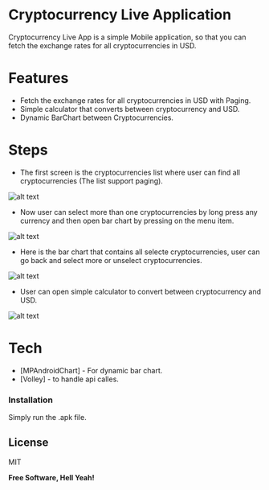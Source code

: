 # Cryptocurrency Live Application 

Cryptocurrency Live App is a simple Mobile application, so that you can fetch the exchange rates for all cryptocurrencies in USD.
#  Features
  - Fetch the exchange rates for all cryptocurrencies in USD with Paging.
  - Simple calculator that converts between cryptocurrency and USD.
  - Dynamic BarChart between Cryptocurrencies.
#  Steps
 - The first screen is the cryptocurrencies list where user can find all cryptocurrencies (The list support paging).

![alt text](https://raw.githubusercontent.com/HHesham/Cryptocurrency-Live-Application-/master/Screenshot_2018-06-19-01-32-38.png "")

  - Now user can select more than one cryptocurrencies by long press any currency and then open bar chart by pressing on the menu item.

![alt text](https://raw.githubusercontent.com/HHesham/Cryptocurrency-Live-Application-/master/Screenshot_2018-06-19-01-32-45.png "")

  - Here is the bar chart that contains all selecte cryptocurrencies, user can go back and select more or unselect cryptocurrencies.

![alt text](https://raw.githubusercontent.com/HHesham/Cryptocurrency-Live-Application-/master/Screenshot_2018-06-19-01-33-29.png "")

- User can open simple calculator to convert between cryptocurrency and USD.

![alt text](https://raw.githubusercontent.com/HHesham/Cryptocurrency-Live-Application-/master/Screenshot_2018-06-19-01-35-05.png "")

# Tech
* [MPAndroidChart] - For dynamic bar chart.
* [Volley] - to handle api calles.

### Installation

Simply run the .apk file.

License
----

MIT


**Free Software, Hell Yeah!**

[//]: # (These are reference links used in the body of this note and get stripped out when the markdown processor does its job. There is no need to format nicely because it shouldn't be seen. Thanks SO - http://stackoverflow.com/questions/4823468/store-comments-in-markdown-syntax)


   [dill]: <https://github.com/joemccann/dillinger>
   [git-repo-url]: <https://github.com/joemccann/dillinger.git>
   [john gruber]: <http://daringfireball.net>
   [df1]: <http://daringfireball.net/projects/markdown/>
   [markdown-it]: <https://github.com/markdown-it/markdown-it>
   [Ace Editor]: <http://ace.ajax.org>
   [node.js]: <http://nodejs.org>
   [Twitter Bootstrap]: <http://twitter.github.com/bootstrap/>
   [jQuery]: <http://jquery.com>
   [@tjholowaychuk]: <http://twitter.com/tjholowaychuk>
   [express]: <http://expressjs.com>
   [AngularJS]: <http://angularjs.org>
   [Gulp]: <http://gulpjs.com>

   [PlDb]: <https://github.com/joemccann/dillinger/tree/master/plugins/dropbox/README.md>
   [PlGh]: <https://github.com/joemccann/dillinger/tree/master/plugins/github/README.md>
   [PlGd]: <https://github.com/joemccann/dillinger/tree/master/plugins/googledrive/README.md>
   [PlOd]: <https://github.com/joemccann/dillinger/tree/master/plugins/onedrive/README.md>
   [PlMe]: <https://github.com/joemccann/dillinger/tree/master/plugins/medium/README.md>
   [PlGa]: <https://github.com/RahulHP/dillinger/blob/master/plugins/googleanalytics/README.md>
